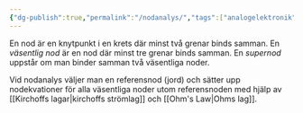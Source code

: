 ```yaml
---
{"dg-publish":true,"permalink":"/nodanalys/","tags":["analogelektronik"]}
---
```



En nod är en knytpunkt i en krets där minst två grenar binds samman. En *väsentlig nod* är en nod där minst tre grenar binds samman. En *supernod* uppstår om man binder samman två väsentliga noder.

Vid nodanalys väljer man en referensnod (jord) och sätter upp nodekvationer för alla väsentliga noder utom referensnoden med hjälp av [[Kirchoffs lagar\|kirchoffs strömlag]] och [[Ohm's Law\|Ohms lag]].